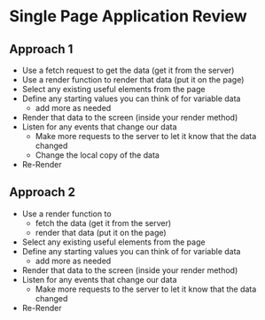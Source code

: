 # Single Page Application Review

## Approach 1

- Use a fetch request to get the data (get it from the server)
- Use a render function to render that data (put it on the page)
- Select any existing useful elements from the page
- Define any starting values you can think of for variable data
  - add more as needed
- Render that data to the screen (inside your render method)
- Listen for any events that change our data
  - Make more requests to the server to let it know that the data changed
  - Change the local copy of the data
- Re-Render 



## Approach 2

- Use a render function to 
  - fetch the data (get it from the server)
  - render that data (put it on the page)
- Select any existing useful elements from the page
- Define any starting values you can think of for variable data
  - add more as needed
- Render that data to the screen (inside your render method)
- Listen for any events that change our data
  - Make more requests to the server to let it know that the data changed
- Re-Render 